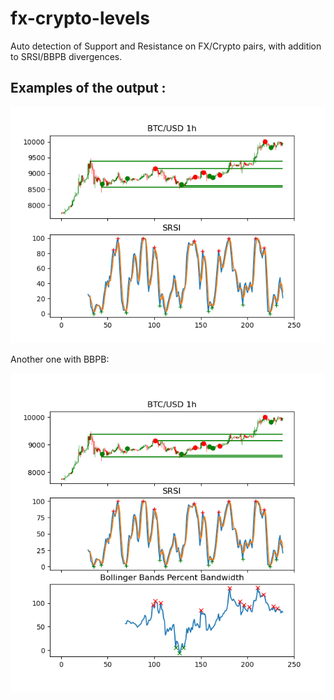 # fx-crypto-levels 
Auto detection of Support and Resistance on FX/Crypto pairs, with addition to SRSI/BBPB divergences.
## Examples of the output :
<p align="center">
<img src="output/Figure_1.png">
</p>
Another one with BBPB:
<p align="center">
<img src="output/Figure_2.png">
<p/>